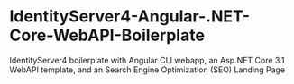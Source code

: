 # IdentityServer4-Angular-.NET-Core-WebAPI-Boilerplate
IdentityServer4 boilerplate with Angular CLI webapp, an Asp.NET Core 3.1 WebAPI template, and an Search Engine Optimization (SEO) Landing Page
